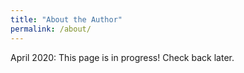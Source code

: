 ```yaml
---
title: "About the Author"
permalink: /about/
---
```


April 2020: This page is in progress! Check back later. 
